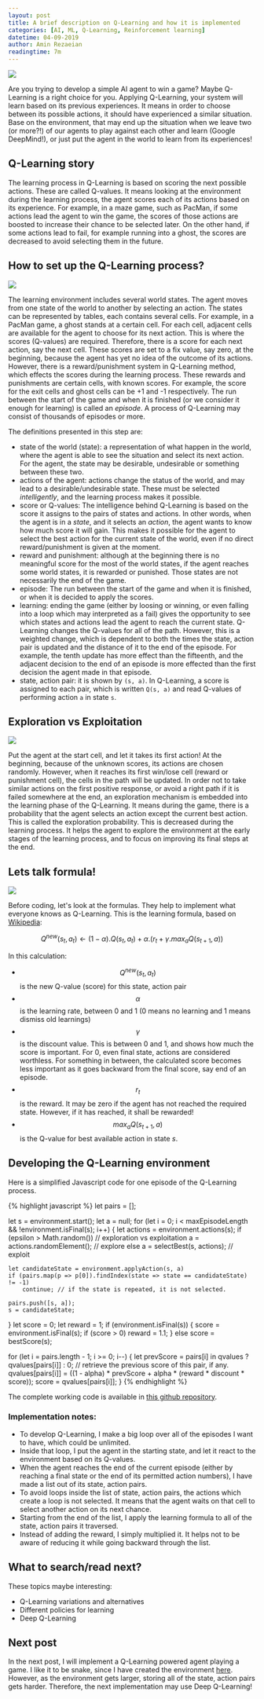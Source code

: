 ```yaml
---
layout: post
title: A brief description on Q-Learning and how it is implemented
categories: [AI, ML, Q-Learning, Reinforcement learning]
datetime: 04-09-2019
author: Amin Rezaeian
readingtime: 7m
---
```


<img src="/images/chess-1403622_960_720.jpg" />

Are you trying to develop a simple AI agent to win a game? Maybe Q-Learning is a right choice for you. Applying Q-Learning, your system will learn based on its previous experiences. It means in order to choose between its possible actions, it should have experienced a similar situation. Base on the environment, that may end up the situation when we leave two (or more?!) of our agents to play against each other and learn (Google DeepMind!), or just put the agent in the world to learn from its experiences!

## Q-Learning story

The learning process in Q-Learning is based on scoring the next possible actions. These are called Q-values. It means looking at the environment during the learning process, the agent scores each of its actions based on its experience. For example, in a maze game, such as PacMan, if some actions lead the agent to win the game, the scores of those actions are boosted to increase their chance to be selected later. On the other hand, if some actions lead to fail, for example running into a ghost, the scores are decreased to avoid selecting them in the future.

## How to set up the Q-Learning process?

<img src="/images/paper-3033204_960_720.jpg" />

The learning environment includes several world states. The agent moves from one state of the world to another by selecting an action. The states can be represented by tables, each contains several cells. For example, in a PacMan game, a ghost stands at a certain cell. For each cell, adjacent cells are available for the agent to choose for its next action. This is where the scores (Q-values) are required. Therefore, there is a score for each next action, say the next cell. These scores are set to a fix value, say zero, at the beginning, because the agent has yet no idea of the outcome of its actions. However, there is a reward/punishment system in Q-Learning method, which effects the scores during the learning process. These rewards and punishments are certain cells, with known scores. For example, the score for the exit cells and ghost cells can be +1 and -1 respectively. The run between the start of the game and when it is finished (or we consider it enough for learning) is called an _episode_. A process of Q-Learning may consist of thousands of episodes or more.

The definitions presented in this step are:

- state of the world (state): a representation of what happen in the world, where the agent is able to see the situation and select its next action. For the agent, the state may be desirable, undesirable or something between these two.
- actions of the agent: actions change the status of the world, and may lead to a desirable/undesirable state. These must be selected _intelligently_, and the learning process makes it possible.
- score or Q-values: The intelligence behind Q-Learning is based on the score it assigns to the pairs of states and actions. In other words, when the agent is in a _state_, and it selects an _action_, the agent wants to know how much score it will gain. This makes it possible for the agent to select the best action for the current state of the world, even if no direct reward/punishment is given at the moment.
- reward and punishment: although at the beginning there is no meaningful score for the most of the world states, if the agent reaches some world states, it is rewarded or punished. Those states are not necessarily the end of the game.
- episode: The run between the start of the game and when it is finished, or when it is decided to apply the scores.
- learning: ending the game (either by loosing or winning, or even falling into a loop which may interpreted as a fail) gives the opportunity to see which states and actions lead the agent to reach the current state. Q-Learning changes the Q-values for all of the path. However, this is a weighted change, which is dependent to both the times the state, action pair is updated and the distance of it to the end of the episode. For example, the tenth update has more effect than the fifteenth, and the adjacent decision to the end of an episode is more effected than the first decision the agent made in that episode.
- state, action pair: it is shown by `(s, a)`. In Q-Learning, a score is assigned to each pair, which is written `Q(s, a)` and read Q-values of performing action `a` in state `s`.

## Exploration vs Exploitation

<img src="/images/sunflower-3752842_960_720.jpg" />

Put the agent at the start cell, and let it takes its first action! At the beginning, because of the unknown scores, its actions are chosen randomly. However, when it reaches its first win/lose cell (reward or punishment cell), the cells in the path will be updated. In order not to take similar actions on the first positive response, or avoid a right path if it is failed somewhere at the end, an exploration mechanism is embedded into the learning phase of the Q-Learning. It means during the game, there is a probability that the agent selects an action except the current best action. This is called the exploration probability. This is decreased during the learning process. It helps the agent to explore the environment at the early stages of the learning process, and to focus on improving its final steps at the end.

## Lets talk formula!

<img src="/images/photo-1505739949791-7ea6e1c5f2c7.jpg" />

Before coding, let's look at the formulas. They help to implement what everyone knows as Q-Learning. This is the learning formula, based on [Wikipedia](https://en.wikipedia.org/wiki/Q-learning):

$$Q^{new}(s_t, a_t) \leftarrow (1-\alpha).Q(s_t, a_t)+\alpha . (r_t + \gamma . max_aQ(s_{t+1}, a))$$

In this calculation:

- $$Q^{new}(s_t, a_t)$$ is the new Q-value (score) for this state, action pair
- $$\alpha$$ is the learning rate, between 0 and 1 (0 means no learning and 1 means dismiss old learnings)
- $$\gamma$$ is the discount value. This is between 0 and 1, and shows how much the score is important. For 0, even final state, actions are considered worthless. For something in between, the calculated score becomes less important as it goes backward from the final score, say end of an episode.
- $$r_t$$ is the reward. It may be zero if the agent has not reached the required state. However, if it has reached, it shall be rewarded!
- $$max_aQ(s_{t+1}, a)$$ is the Q-value for best available action in state _s_.

## Developing the Q-Learning environment

Here is a simplified Javascript code for one episode of the Q-Learning process.

{% highlight javascript %}
let pairs = [];

let s = environment.start();
let a = null;
for (let i = 0; i < maxEpisodeLength && !environment.isFinal(s); i++) {
	let actions = environment.actions(s);
	if (epsilon > Math.random()) // exploration vs exploitation
		a = actions.randomElement(); // explore
	else
		a = selectBest(s, actions); // exploit

    let candidateState = environment.applyAction(s, a)
    if (pairs.map(p => p[0]).findIndex(state => state == candidateState) != -1)
    	continue; // if the state is repeated, it is not selected.

    pairs.push([s, a]);
    s = candidateState;
}
let score = 0;
let reward = 1;
if (environment.isFinal(s)) {
	score = environment.isFinal(s);
	if (score > 0)
		reward = 1.1;
}
else
	score = bestScore(s);

for (let i = pairs.length - 1; i >= 0; i--) {
	let prevScore = pairs[i] in qvalues ? qvalues[pairs[i]] : 0; // retrieve the previous score of this pair, if any.
	qvalues[pairs[i]] = ((1 - alpha) * prevScore + alpha * (reward * discount * score));
	score = qvalues[pairs[i]];
}
{% endhighlight %}

The complete working code is available in [this github repository](https://github.com/ralthor/q-learning-javascript).

### Implementation notes:

- To develop Q-Learning, I make a big loop over all of the episodes I want to have, which could be unlimited.
- Inside that loop, I put the agent in the starting state, and let it react to the environment based on its Q-values.
- When the agent reaches the end of the current episode (either by reaching a final state or the end of its permitted action numbers), I have made a list out of its state, action pairs.
- To avoid loops inside the list of state, action pairs, the actions which create a loop is not selected. It means that the agent waits on that cell to select another action on its next chance.
- Starting from the end of the list, I apply the learning formula to all of the state, action pairs it traversed.
- Instead of adding the reward, I simply multiplied it. It helps not to be aware of reducing it while going backward through the list.

## What to search/read next?

These topics maybe interesting:

- Q-Learning variations and alternatives
- Different policies for learning
- Deep Q-Learning

## Next post

In the next post, I will implement a Q-Learning powered agent playing a game. I like it to be snake, since I have created the environment [here](https://github.com/ralthor/Snake). However, as the environment gets larger, storing all of the state, action pairs gets harder. Therefore, the next implementation may use Deep Q-Learning!
